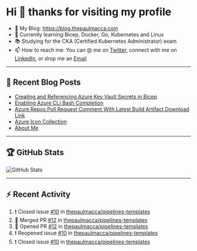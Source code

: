 # Hi 👋 thanks for visiting my profile

- 💬 My Blog: <https://blog.thepaulmacca.com>
- 🌱 Currently learning Bicep, Docker, Go, Kubernetes and Linux
- 📚 Studying for the CKA (Certified Kubernetes Administrator) exam
- 📫 How to reach me: You can @ me on [Twitter](https://twitter.com/thepaulmacca), connect with me on [LinkedIn](https://www.linkedin.com/in/thepaulmacca/), or drop me an [Email](mailto:pm@thepaulmacca.com)

---

## :blue_book: Recent Blog Posts
<!-- BLOG-POST-LIST:START -->
- [Creating and Referencing Azure Key Vault Secrets in Bicep](https://blog.thepaulmacca.com/posts/creating-and-referencing-azure-key-vault-secrets-in-bicep/)
- [Enabling Azure CLI Bash Completion](https://blog.thepaulmacca.com/posts/enabling-azure-cli-bash-completion/)
- [Azure Repos Pull Request Comment With Latest Build Artifact Download Link](https://blog.thepaulmacca.com/posts/azure-repos-pull-request-comment-with-latest-build-artifact-download-link/)
- [Azure Icon Collection](https://blog.thepaulmacca.com/posts/azure-icon-collection/)
- [About Me](https://blog.thepaulmacca.com/about/)
<!-- BLOG-POST-LIST:END -->

---

## :trophy: GitHub Stats

![GitHub Stats](https://github-readme-stats.vercel.app/api?username=thepaulmacca&count_private=true&show_icons=true&theme=dark)

---

## :zap: Recent Activity

<!--START_SECTION:activity-->
1. ❗️ Closed issue [#10](https://github.com/thepaulmacca/pipelines-templates/issues/10) in [thepaulmacca/pipelines-templates](https://github.com/thepaulmacca/pipelines-templates)
2. 🎉 Merged PR [#12](https://github.com/thepaulmacca/pipelines-templates/pull/12) in [thepaulmacca/pipelines-templates](https://github.com/thepaulmacca/pipelines-templates)
3. 💪 Opened PR [#12](https://github.com/thepaulmacca/pipelines-templates/pull/12) in [thepaulmacca/pipelines-templates](https://github.com/thepaulmacca/pipelines-templates)
4. ❗️ Reopened issue [#10](https://github.com/thepaulmacca/pipelines-templates/issues/10) in [thepaulmacca/pipelines-templates](https://github.com/thepaulmacca/pipelines-templates)
5. ❗️ Closed issue [#10](https://github.com/thepaulmacca/pipelines-templates/issues/10) in [thepaulmacca/pipelines-templates](https://github.com/thepaulmacca/pipelines-templates)
<!--END_SECTION:activity-->
